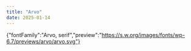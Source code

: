 ```yaml
---
title: "Arvo"
date: 2025-01-14
---
```


{"fontFamily":"Arvo, serif","preview":"https://s.w.org/images/fonts/wp-6.7/previews/arvo/arvo.svg"}

